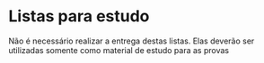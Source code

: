 # Listas para estudo

Não é necessário realizar a entrega destas listas. Elas deverão ser utilizadas somente como material de estudo para as provas